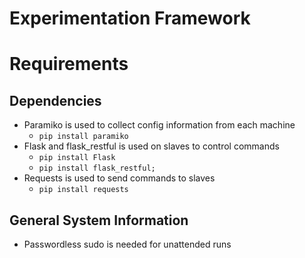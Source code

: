 # Experimentation Framework

# Requirements
## Dependencies
- Paramiko is used to collect config information from each machine 
  - `pip install paramiko` 
- Flask and flask_restful is used on slaves to control commands
  - `pip install Flask`
  - `pip install flask_restful;`
- Requests is used to send commands to slaves
  - `pip install requests`

## General System Information
- Passwordless sudo is needed for unattended runs

